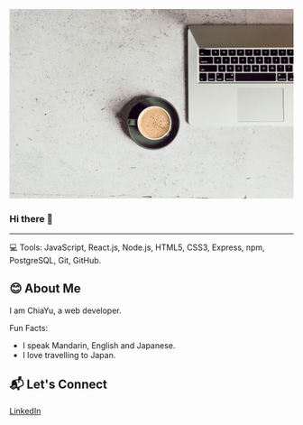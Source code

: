 
![cover](/assets/cover.jpg)
<!--
**cyulin17/cyulin17** is a ✨ _special_ ✨ repository because its `README.md` (this file) appears on your GitHub profile.

Here are some ideas to get you started:

- 🔭 I’m currently working on ...
- 🌱 I’m currently learning ...
- 👯 I’m looking to collaborate on ...
- 🤔 I’m looking for help with ...
- 💬 Ask me about ...
- 📫 How to reach me: ...
- 😄 Pronouns: ...
- ⚡ Fun fact: ...
-->
### Hi there 👋
---

💻 Tools: JavaScript, React.js, Node.js, HTML5, CSS3, Express, npm, PostgreSQL, Git, GitHub.

😊 About Me
-
I am ChiaYu, a web developer. 

Fun Facts:
- I speak Mandarin, English and Japanese.
- I love travelling to Japan.

📬 Let's Connect
-
[LinkedIn](https://www.linkedin.com/in/chiayu-lin17/)
